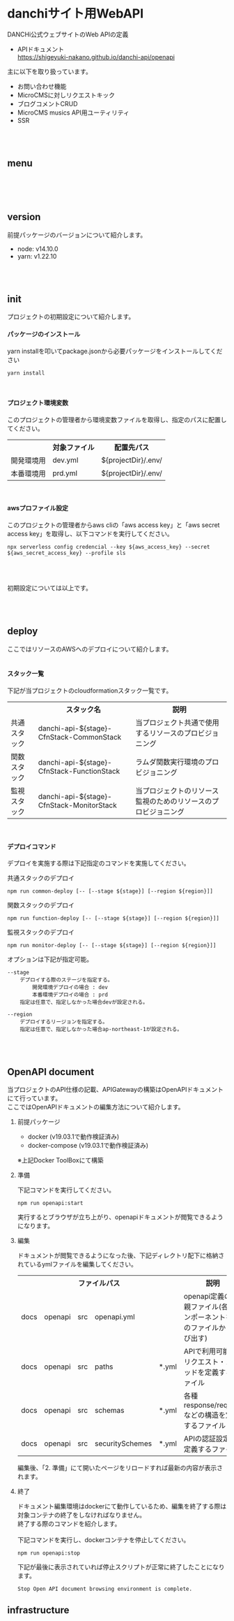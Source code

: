 
# danchiサイト用WebAPI

DANCHi公式ウェブサイトのWeb APIの定義<br>

<!-- - サイトURL<br>
https://yubiori-band.com -->
- APIドキュメント<br>
https://shigeyuki-nakano.github.io/danchi-api/openapi

主に以下を取り扱っています。
- お問い合わせ機能
- MicroCMSに対しリクエストキック
- ブログコメントCRUD
- MicroCMS musics API用ユーティリティ
- SSR

<br>
<br>

## menu
<!-- START doctoc generated TOC please keep comment here to allow auto update -->
<!-- DON'T EDIT THIS SECTION, INSTEAD RE-RUN doctoc TO UPDATE -->
<br>


<!-- END doctoc generated TOC please keep comment here to allow auto update -->
<br>
<br>


## version
前提パッケージのバージョンについて紹介します。

- node: v14.10.0
- yarn: v1.22.10

<br>
<br>

## init
プロジェクトの初期設定について紹介します。
<br>


#### パッケージのインストール

yarn installを叩いてpackage.jsonから必要パッケージをインストールしてください
```
yarn install
```
<br>

#### プロジェクト環境変数
このプロジェクトの管理者から環境変数ファイルを取得し、指定のパスに配置してください。

<table>
	<tr>
		<th></th>
		<th>対象ファイル</th>
		<th>配置先パス</th>		
	</tr>
	<tr>
		<td>開発環境用</td>
		<td>dev.yml</td>
		<td>${projectDir}/.env/</td>
	</tr>
	<tr>
		<td>本番環境用</td>
		<td>prd.yml</td>
		<td>${projectDir}/.env/</td>		
	</tr>
</table>
<br>


#### awsプロファイル設定
このプロジェクトの管理者からaws cliの「aws access key」と「aws secret access key」を取得し、以下コマンドを実行してください。

  

```
npx serverless config credencial --key ${aws_access_key} --secret ${aws_secret_access_key} --profile sls
```
<br>
<br>

初期設定については以上です。

  
  
<br>
<br>


## deploy

ここではリソースのAWSへのデプロイについて紹介します。
<br>
<br>

#### スタック一覧
下記が当プロジェクトのcloudformationスタック一覧です。

<table>
	<tr>
		<th></th>
		<th>スタック名</th>
		<th>説明</th>
	</tr>
	<tr>
		<td>共通スタック</td>
		<td>danchi-api-${stage}-CfnStack-CommonStack</td>
		<td>当プロジェクト共通で使用するリソースのプロビジョニング</td>
	</tr>
	<tr>
		<td>関数スタック</td>
		<td>danchi-api-${stage}-CfnStack-FunctionStack</td>
		<td>ラムダ関数実行環境のプロビジョニング</td>
	</tr>
	<tr>
		<td>監視スタック</td>
		<td>danchi-api-${stage}-CfnStack-MonitorStack</td>
		<td>当プロジェクトのリソース監視のためのリソースのプロビジョニング</td>
	</tr>
</table>
<br>

#### デプロイコマンド
デプロイを実施する際は下記指定のコマンドを実施してください。

共通スタックのデプロイ
```
npm run common-deploy [-- [--stage ${stage}] [--region ${region}]]
```
関数スタックのデプロイ
```
npm run function-deploy [-- [--stage ${stage}] [--region ${region}]]
```
監視スタックのデプロイ
```
npm run monitor-deploy [-- [--stage ${stage}] [--region ${region}]]
```

オプションは下記が指定可能。

	--stage 
		デプロイする際のステージを指定する。
			開発環境デプロイの場合 : dev
			本番環境デプロイの場合 : prd
		指定は任意で、指定しなかった場合devが設定される。
	
	--region
		デプロイするリージョンを指定する。
		指定は任意で、指定しなかった場合ap-northeast-1が設定される。
  
<br>
<br>

 ## OpenAPI document
 当プロジェクトのAPI仕様の記載、APIGatewayの構築はOpenAPIドキュメントにて行っています。<br>
 ここではOpenAPIドキュメントの編集方法について紹介します。

1. 前提パッケージ
	- docker (v19.03.1で動作検証済み)
	- docker-compose (v19.03.1で動作検証済み)

	※上記Docker ToolBoxにて構築

2. 準備

	下記コマンドを実行してください。

	```
	npm run openapi:start
	```

	実行するとブラウザが立ち上がり、openapiドキュメントが閲覧できるようになります。

3. 編集

	ドキュメントが閲覧できるようになった後、下記ディレクトリ配下に格納されているymlファイルを編集してください。

	<table>
		<tr>
			<th colspan="5">ファイルパス</th>
			<th>説明</th>
		</tr>
		<tr>
			<td>docs</td>
			<td>openapi</td>
			<td>src</td>
			<td>openapi.yml</td>
			<td></td>
			<td>openapi定義の最親ファイル(各コンポーネントをこのファイルから呼び出す)</td>
		</tr>
		<tr>
			<td>docs</td>
			<td>openapi</td>
			<td>src</td>
			<td>paths</td>
			<td>*.yml</td>
			<td>APIで利用可能なリクエスト・メソッドを定義するファイル</td>
		</tr>
		<tr>
			<td>docs</td>
			<td>openapi</td>
			<td>src</td>
			<td>schemas</td>
			<td>*.yml</td>
			<td>各種response/requestなどの構造を定義するファイル</td>
		</tr>
		<tr>
			<td>docs</td>
			<td>openapi</td>
			<td>src</td>
			<td>securitySchemes</td>
			<td>*.yml</td>
			<td>APIの認証設定を定義するファイル</td>
		</tr>
	</table>

	編集後、「2. 準備」にて開いたページをリロードすれば最新の内容が表示されます。

4. 終了

	ドキュメント編集環境はdockerにて動作しているため、編集を終了する際は対象コンテナの終了をしなければなりません。<br>
	終了する際のコマンドを紹介します。<br>
	<br>
	下記コマンドを実行し、dockerコンテナを停止してください。
	```
	npm run openapi:stop
	```
	下記が最後に表示されていれば停止スクリプトが正常に終了したことになります。
	```
	Stop Open API document browsing environment is complete.
	```


## infrastructure
<!-- - 構成概要図
![構成概要図画像](./docs/readme/images/outline_architecture.png "構成概要図画像")

- メール送信処理構成図
	![メール送信処理構成図画像](./docs/readme/images/paths/v1_sendEmail_send_architecture.png "メール送信処理構成図画像")

- メール送信ヘルスチェック処理構成図
![メール送信ヘルスチェック処理構成図画像](./docs/readme/images/paths/v1_sendEmail_healthCheck_architecture.png "メール送信ヘルスチェック処理構成図画像")

- ライブ情報取得処理構成図
![ライブ情報取得処理構成図画像](./docs/readme/images/paths/v1_livePlan_architecture.png "ライブ情報取得処理構成図画像") -->

